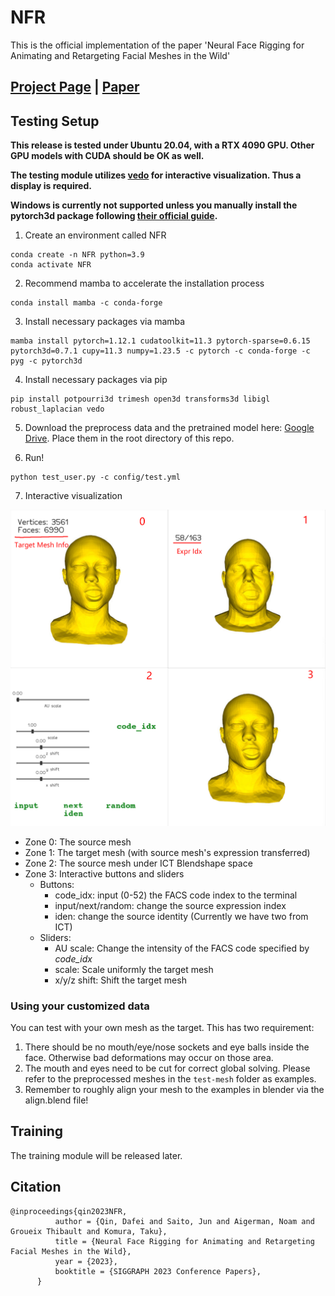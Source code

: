 # NFR

This is the official implementation of the paper 'Neural Face Rigging for Animating and Retargeting Facial Meshes in the Wild'

## [Project Page](https://dafei-qin.github.io/NFR/) | [Paper](https://arxiv.org/abs/2305.08296)

## Testing Setup

**This release is tested under Ubuntu 20.04, with a RTX 4090 GPU. Other GPU models with CUDA should be OK as well.** 

**The testing module utilizes [vedo](https://vedo.embl.es/) for interactive visualization. Thus a display is required.**

**Windows is currently not supported unless you manually install the pytorch3d package following [their official guide](https://github.com/facebookresearch/pytorch3d/blob/main/INSTALL.md).**

1. Create an environment called NFR
```shell
conda create -n NFR python=3.9
conda activate NFR
```

2. Recommend mamba to accelerate the installation process
```shell
conda install mamba -c conda-forge
```


3. Install necessary packages via mamba
```shell
mamba install pytorch=1.12.1 cudatoolkit=11.3 pytorch-sparse=0.6.15 pytorch3d=0.7.1 cupy=11.3 numpy=1.23.5 -c pytorch -c conda-forge -c pyg -c pytorch3d
```

4. Install necessary packages via pip
```shell
pip install potpourri3d trimesh open3d transforms3d libigl robust_laplacian vedo
```

5. Download the preprocess data and the pretrained model here: [Google Drive](https://drive.google.com/file/d/1cXXeU3AtpoGEVz2mhlWTSG1dEbAtCmD1/view?usp=sharing). Place them in the root directory of this repo.

6. Run!

```shell
python test_user.py -c config/test.yml
```

7. Interactive visualization

![](fig/vedo.jpg)

- Zone 0: The source mesh
- Zone 1: The target mesh (with source mesh's expression transferred)
- Zone 2: The source mesh under ICT Blendshape space
- Zone 3: Interactive buttons and sliders
    - Buttons:
        - code_idx: input (0-52) the FACS code index to the terminal
        - input/next/random: change the source expression index
        - iden: change the source identity (Currently we have two from ICT)
    - Sliders:
        - AU scale: Change the intensity of the FACS code specified by *code_idx*
        - scale: Scale uniformly the target mesh
        - x/y/z shift: Shift the target mesh
### Using your customized data

You can test with your own mesh as the target. This has two requirement:
1. There should be no mouth/eye/nose sockets and eye balls inside the face. Otherwise bad deformations may occur on those area. 
2. The mouth and eyes need to be cut for correct global solving. Please refer to the preprocessed meshes in the `test-mesh` folder as examples.
3. Remember to roughly align your mesh to the examples in blender via the align.blend file!

## Training

The training module will be released later. 

## Citation


```
@inproceedings{qin2023NFR,
          author = {Qin, Dafei and Saito, Jun and Aigerman, Noam and Groueix Thibault and Komura, Taku},
          title = {Neural Face Rigging for Animating and Retargeting Facial Meshes in the Wild},
          year = {2023},
          booktitle = {SIGGRAPH 2023 Conference Papers},
      }
```
